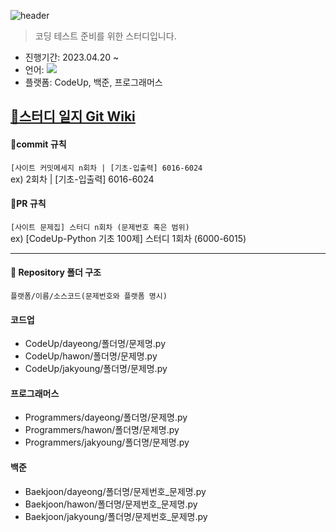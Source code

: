
![header](https://capsule-render.vercel.app/api?type=waving&color=auto&height=300&section=header&text=Algorithm-Study&fontSize=90)
> 코딩 테스트 준비를 위한 스터디입니다. 
- 진행기간: 2023.04.20 ~
- 언어: <img src="https://img.shields.io/badge/python-3776AB?style=flat-square&logo=python&logoColor=white"/>
- 플랫폼: CodeUp, 백준, 프로그래머스 

[📜스터디 일지 Git Wiki](https://github.com/chz5kjk0/Code_Test_Study/wiki/%EC%95%8C%EA%B3%A0%EB%A6%AC%EC%A6%98-%EC%8A%A4%ED%84%B0%EB%94%94-%EC%9D%BC%EC%A7%80)
---
#### 🖤commit 규칙
`[사이트 커밋메세지 n회차 | [기초-입출력] 6016-6024` <br>
ex) 2회차 | [기초-입출력] 6016-6024

#### 💚PR 규칙
`[사이트 문제집] 스터디 n회차 (문제번호 혹은 범위)` <br>
ex) [CodeUp-Python 기초 100제] 스터디 1회차 (6000-6015)

----
#### 📁 Repository 폴더 구조
`플랫폼/이름/소스코드(문제번호와 플랫폼 명시)`


#### 코드업

- CodeUp/dayeong/폴더명/문제명.py
- CodeUp/hawon/폴더명/문제명.py
- CodeUp/jakyoung/폴더명/문제명.py

#### 프로그래머스

- Programmers/dayeong/폴더명/문제명.py
- Programmers/hawon/폴더명/문제명.py
- Programmers/jakyoung/폴더명/문제명.py

#### 백준

- Baekjoon/dayeong/폴더명/문제번호_문제명.py
- Baekjoon/hawon/폴더명/문제번호_문제명.py
- Baekjoon/jakyoung/폴더명/문제번호_문제명.py


